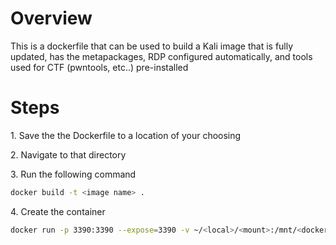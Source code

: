 # Overview
This is a dockerfile that can be used to build a Kali image that is fully updated, has the metapackages, RDP configured automatically, and tools used for CTF (pwntools, etc..) pre-installed

# Steps
1\. Save the the Dockerfile to a location of your choosing

2\. Navigate to that directory

3\. Run the following command
```bash
docker build -t <image name> .
```

4\. Create the container
```bash
docker run -p 3390:3390 --expose=3390 -v ~/<local>/<mount>:/mnt/<docker folder> --name <image name> --security-opt seccomp=unconfined --cap-add=net_admin --device=/dev/net/tun -it <image name from step 3> /bin/zsh
```
